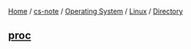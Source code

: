 [Home](https://mengxianbin.github.io) /
[cs-note](https://mengxianbin.github.io/cs-note/content) /
[Operating System](https://mengxianbin.github.io/cs-note/content/Operating%20System) /
[Linux](https://mengxianbin.github.io/cs-note/content/Operating%20System/Linux) /
[Directory](https://mengxianbin.github.io/cs-note/content/Operating%20System/Linux/Directory)

## [proc](https://mengxianbin.github.io/cs-note/content/Operating%20System/Linux/Directory/proc/)
